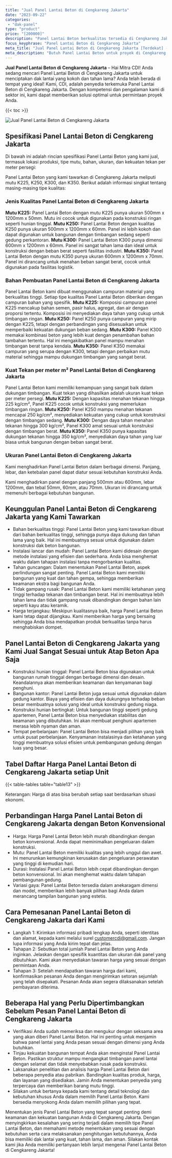 ```yaml
---
title: "Jual Panel Lantai Beton di Cengkareng Jakarta"
date: "2023-09-22"
categories:
 - "dak-panel"
type: "product"
price: "[200000]"
description: "Panel Lantai Beton berkualitas tersedia di Cengkareng Jakarta. Panel Lantai Beton dirancang untuk kebutuhan konstruksi modern dengan performa andalan. Dapatkan info lengkap."
focus_keyphrase: "Panel Lantai Beton di Cengkareng Jakarta"
meta_title: "Jual Panel Lantai Beton di Cengkareng Jakarta [Terdekat] - CDI"
meta_description: "Butuh Panel Lantai Beton untuk proyek di Cengkareng Jakarta?. Kami menyediakan Panel Lantai Beton premium untuk proyek konstruksi. Penawaran spesial hanya di sini."
---
```


**Jual Panel Lantai Beton di Cengkareng Jakarta** – Hai Mitra CDI! Anda sedang mencari Panel Lantai Beton di Cengkareng Jakarta untuk menciptakan dak lantai yang kokoh dan tahan lama? Anda telah berada di tempat yang ideal! Kami, CDI, adalah penyedia terkemuka Panel Lantai Beton di Cengkareng Jakarta. Dengan kompetensi dan pengalaman kami di sektor ini, kami dapat memberikan solusi optimal untuk permintaan proyek Anda.

{{< toc >}}

![Jual Panel Lantai Beton di Cengkareng Jakarta](/images/dak-panel/dak-panel-05.jpg)

## Spesifikasi Panel Lantai Beton di Cengkareng Jakarta

Di bawah ini adalah rincian spesifikasi Panel Lantai Beton yang kami jual, termasuk lokasi produksi, tipe mutu, bahan, ukuran, dan kekuatan tekan per meter persegi:

Panel Lantai Beton yang kami tawarkan di Cengkareng Jakarta meliputi mutu K225, K250, K300, dan K350. Berikut adalah informasi singkat tentang masing-masing tipe kualitas:

### Jenis Kualitas Panel Lantai Beton di Cengkareng Jakarta

**Mutu K225:** Panel Lantai Beton dengan mutu K225 punya ukuran 500mm x 1200mm x 50mm. Mutu ini cocok untuk digunakan pada konstruksi ringan seperti hunian tinggal.
**Mutu K250:** Panel Lantai Beton dengan kualitas K250 punya ukuran 500mm x 1200mm x 60mm. Panel ini lebih kokoh dan dapat digunakan untuk bangunan dengan timbangan sedang seperti gedung perkantoran.
**Mutu K300:** Panel Lantai Beton K300 punya dimensi 600mm x 1200mm x 60mm. Panel ini sangat tahan lama dan ideal untuk konstruksi dengan beban berat seperti fasilitas industri.
**Mutu K350:** Panel Lantai Beton dengan mutu K350 punya ukuran 600mm x 1200mm x 70mm. Panel ini dirancang untuk menahan beban sangat berat, cocok untuk digunakan pada fasilitas logistik.

### Bahan Pembuatan Panel Lantai Beton di Cengkareng Jakarta

Panel Lantai Beton kami dibuat menggunakan campuran material yang berkualitas tinggi. Setiap tipe kualitas Panel Lantai Beton diberikan dengan campuran bahan yang spesifik.
**Mutu K225:** Komposisi campuran panel K225 mencakup bahan semen, pasir halus, agregat, dan air dengan proporsi tertentu. Komposisi ini menyediakan daya tahan yang cukup untuk timbangan ringan.
**Mutu K250:** Panel K250 punya campuran yang mirip dengan K225, tetapi dengan perbandingan yang disesuaikan untuk memperbaiki kekuatan dukungan beban sedang.
**Mutu K300:** Panel K300 memakai kombinasi beton yang lebih kuat dengan penambahan bahan tambahan tertentu. Hal ini mengakibatkan panel mampu menahan timbangan berat tanpa kendala.
**Mutu K350:** Panel K350 memakai campuran yang serupa dengan K300, tetapi dengan perbaikan mutu material sehingga mampu dukungan timbangan yang sangat berat.

### Kuat Tekan per meter m² Panel Lantai Beton di Cengkareng Jakarta

Panel Lantai Beton kami memiliki kemampuan yang sangat baik dalam dukungan timbangan. Kuat tekan yang dihasilkan adalah ukuran kuat tekan per meter persegi.
**Mutu K225:** Dengan kapasitas menahan tekanan hingga 225 kg/cm², Panel K225 cocok untuk konstruksi yang memerlukan timbangan ringan.
**Mutu K250:** Panel K250 mampu menahan tekanan mencapai 250 kg/cm², menyediakan kekuatan yang cukup untuk konstruksi dengan timbangan sedang.
**Mutu K300:** Dengan daya tahan menahan tekanan hingga 300 kg/cm², Panel K300 amat sesuai untuk konstruksi dengan timbangan berat.
**Mutu K350:** Panel K350 punya kapasitas dukungan tekanan hingga 350 kg/cm², menyediakan daya tahan yang luar biasa untuk bangunan dengan beban sangat berat.

### Ukuran Panel Lantai Beton di Cengkareng Jakarta

Kami menghadirkan Panel Lantai Beton dalam berbagai dimensi. Panjang, lebar, dan ketebalan panel dapat diatur sesuai kebutuhan konstruksi Anda.

Kami menghadirkan panel dengan panjang 500mm atau 600mm, lebar 1200mm, dan tebal 50mm, 60mm, atau 70mm. Ukuran ini dirancang untuk memenuhi berbagai kebutuhan bangunan.

## Keunggulan Panel Lantai Beton di Cengkareng Jakarta yang Kami Tawarkan

*   Bahan berkualitas tinggi: Panel Lantai Beton yang kami tawarkan dibuat dari bahan berkualitas tinggi, sehingga punya daya dukung dan tahan lama yang baik. Hal ini membuatnya sesuai untuk digunakan dalam konstruksi dak beton bangunan.
*   Instalasi lancar dan mudah: Panel Lantai Beton kami didesain dengan metode instalasi yang efisien dan sederhana. Anda bisa menghemat waktu dalam tahapan instalasi tanpa mengorbankan kualitas.
*   Tahan guncangan: Dalam menentukan Panel Lantai Beton, aspek perlindungan sangat penting. Panel Lantai Beton kami memiliki bangunan yang kuat dan tahan gempa, sehingga memberikan keamanan ekstra bagi bangunan Anda.
*   Tidak gampang rusak: Panel Lantai Beton kami memiliki ketahanan yang tinggi terhadap tekanan dan timbangan berat. Hal ini membuatnya lebih tahan lama dan tidak gampang rusak dibandingkan dengan bahan lain seperti kayu atau keramik.
*   Harga terjangkau: Meskipun kualitasnya baik, harga Panel Lantai Beton kami tetap dapat dijangkau. Kami memberikan harga yang bersaing sehingga Anda bisa mendapatkan produk berkualitas tanpa harus menghabiskan dompet.

## Panel Lantai Beton di Cengkareng Jakarta yang Kami Jual Sangat Sesuai untuk Atap Beton Apa Saja

*   Konstruksi hunian tinggal: Panel Lantai Beton bisa digunakan untuk bangunan rumah tinggal dengan berbagai dimensi dan desain. Keandalannya akan memberikan keamanan dan kenyamanan bagi penghuni.
*   Bangunan kantor: Panel Lantai Beton juga sesuai untuk digunakan dalam gedung kantor. Biaya yang efisien dan daya dukungnya terhadap beban besar membuatnya solusi yang ideal untuk konstruksi gedung niaga.
*   Konstruksi hunian bertingkat: Untuk bangunan tinggi seperti gedung apartemen, Panel Lantai Beton bisa menyediakan stabilitas dan keamanan yang dibutuhkan. Ini akan membuat penghuni apartemen merasa lebih nyaman dan aman.
*   Tempat perbelanjaan: Panel Lantai Beton bisa menjadi pilihan yang baik untuk pusat perbelanjaan. Kenyamanan instalasinya dan ketahanan yang tinggi membuatnya solusi efisien untuk pembangunan gedung dengan luas yang besar.

## Tabel Daftar Harga Panel Lantai Beton di Cengkareng Jakarta setiap Unit

{{< table-tables table="table13" >}}

Keterangan: Harga di atas bisa berubah setiap saat berdasarkan situasi ekonomi.

## Perbandingan Harga Panel Lantai Beton di Cengkareng Jakarta dengan Beton Konvensional

*   Harga: Harga Panel Lantai Beton lebih murah dibandingkan dengan beton konvensional. Anda dapat meminimalkan pengeluaran dalam konstruksi.
*   Mutu: Panel Lantai Beton memiliki kualitas yang lebih unggul dan awet. Ini menurunkan kemungkinan kerusakan dan pengeluaran perawatan yang tinggi di kemudian hari.
*   Durasi: Instalasi Panel Lantai Beton lebih cepat dibandingkan dengan beton konvensional. Ini akan menghemat waktu dalam tahapan pembangunan gedung.
*   Variasi gaya: Panel Lantai Beton tersedia dalam anekaragam dimensi dan model, memberikan lebih banyak pilihan bagi Anda dalam merancang tampilan bangunan yang estetis.

## Cara Pemesanan Panel Lantai Beton di Cengkareng Jakarta dari Kami

*   Langkah 1: Kirimkan informasi pribadi lengkap Anda, seperti identitas dan alamat, kepada kami melalui surel customercdi@gmail.com. Jangan lupa informasi yang Anda kirim tepat dan jelas.
*   Tahapan 2: Sebutkan total jumlah Panel Lantai Beton yang Anda inginkan. Jelaskan dengan spesifik kuantitas dan ukuran dak panel yang dibutuhkan. Kami akan menyediakan tawaran harga yang sesuai dengan permintaan Anda.
*   Tahapan 3: Setelah mendapatkan tawaran harga dari kami, konfirmasikan pesanan Anda dengan mengirimkan setoran sejumlah yang telah disepakati. Pesanan Anda akan segera dilaksanakan setelah pembayaran diterima.

## Beberapa Hal yang Perlu Dipertimbangkan Sebelum Pesan Panel Lantai Beton di Cengkareng Jakarta

*   Verifikasi Anda sudah memeriksa dan mengukur dengan seksama area yang akan diberi Panel Lantai Beton. Hal ini penting untuk menjamin bahwa panel lantai yang Anda pesan sesuai dengan dimensi yang Anda butuhkan.
*   Tinjau kekuatan bangunan tempat Anda akan menginstal Panel Lantai Beton. Pastikan struktur mampu mengangkat timbangan panel lantai dengan selamat dan tidak menyebabkan rusak pada konstruksi.
*   Laksanakan penelitian dan analisis harga Panel Lantai Beton dari beberapa penyedia atau pabrikan. Bandingkan kualitas produk, harga, dan layanan yang disediakan. Jamin Anda menentukan penyedia yang terpercaya dan memberikan barang mutu tinggi.
*   Silakan untuk bertanya kepada kami tentang detail teknologi dan kebutuhan khusus Anda dalam memilih Panel Lantai Beton. Kami bersedia menyokong Anda dalam memilih pilihan yang tepat.

Menentukan jenis Panel Lantai Beton yang tepat sangat penting demi keamanan dan kekuatan bangunan Anda di Cengkareng Jakarta. Dengan menyingkirkan kesalahan yang sering terjadi dalam memilih tipe Panel Lantai Beton, dan memahami metode menentukan yang sesuai dengan kebutuhan serta cara melaksanakan penghitungan kebutuhannya, Anda bisa memiliki dak lantai yang kuat, tahan lama, dan aman. Silakan kontak kami jika Anda memiliki pertanyaan lebih lanjut mengenai Panel Lantai Beton di Cengkareng Jakarta!